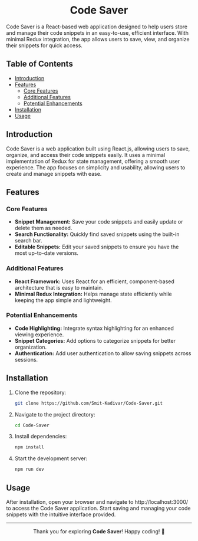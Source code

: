 <div align="center">

# Code Saver

</div>

Code Saver is a React-based web application designed to help users store and manage their code snippets in an easy-to-use, efficient interface. With minimal Redux integration, the app allows users to save, view, and organize their snippets for quick access.

## Table of Contents

- [Introduction](#introduction)
- [Features](#features)
    - [Core Features](#core-features)
    - [Additional Features](#additional-features)
    - [Potential Enhancements](#potential-enhancements)
- [Installation](#installation)
- [Usage](#usage)


## Introduction

Code Saver is a web application built using React.js, allowing users to save, organize, and access their code snippets easily. It uses a minimal implementation of Redux for state management, offering a smooth user experience. The app focuses on simplicity and usability, allowing users to create and manage snippets with ease.

## Features

### Core Features

- **Snippet Management:** Save your code snippets and easily update or delete them as needed.
- **Search Functionality:** Quickly find saved snippets using the built-in search bar.
- **Editable Snippets:** Edit your saved snippets to ensure you have the most up-to-date versions.

### Additional Features

- **React Framework:** Uses React for an efficient, component-based architecture that is easy to maintain.
- **Minimal Redux Integration:** Helps manage state efficiently while keeping the app simple and lightweight.

### Potential Enhancements

- **Code Highlighting:**  Integrate syntax highlighting for an enhanced viewing experience.
- **Snippet Categories:** Add options to categorize snippets for better organization.
- **Authentication:** Add user authentication to allow saving snippets across sessions.

## Installation

1. Clone the repository:

   ```bash
   git clone https://github.com/Smit-Kadivar/Code-Saver.git
   ```

2. Navigate to the project directory:

   ```bash
   cd Code-Saver
   ```

3. Install dependencies:

   ```bash
   npm install
   ```

4. Start the development server:

   ```bash
   npm run dev
   ```

## Usage

After installation, open your browser and navigate to http://localhost:3000/ to access the Code Saver application. Start saving and managing your code snippets with the intuitive interface provided.

---

<p align="center">Thank you for exploring <strong>Code Saver</strong>! Happy coding! 🚀</p>
